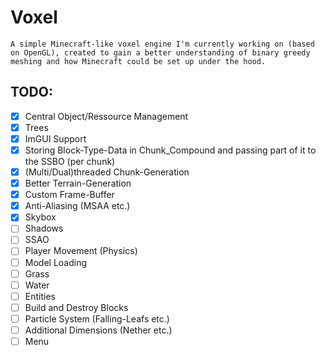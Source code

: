 # Voxel
``A simple Minecraft-like voxel engine I'm currently working on (based on OpenGL), created to gain a better understanding of binary greedy meshing and how Minecraft could be set up under the hood. ``

## TODO:
- [X] Central Object/Ressource Management
- [X] Trees
- [X] ImGUI Support
- [X] Storing Block-Type-Data in Chunk_Compound and passing part of it to the SSBO (per chunk)
- [X] (Multi/Dual)threaded Chunk-Generation
- [X] Better Terrain-Generation
- [X] Custom Frame-Buffer
- [X] Anti-Aliasing (MSAA etc.)
- [X] Skybox
- [ ] Shadows
- [ ] SSAO
- [ ] Player Movement (Physics)
- [ ] Model Loading
- [ ] Grass
- [ ] Water
- [ ] Entities
- [ ] Build and Destroy Blocks
- [ ] Particle System (Falling-Leafs etc.)
- [ ] Additional Dimensions (Nether etc.)
- [ ] Menu